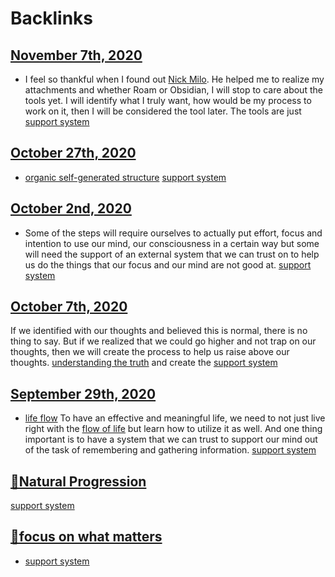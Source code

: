 
# Backlinks
## [November 7th, 2020](<November 7th, 2020.md>)
- I feel so thankful when I found out [Nick Milo](<Nick Milo.md>). He helped me to realize my attachments and whether Roam or Obsidian, I will stop to care about the tools yet. I will identify what I truly want, how would be my process to work on it, then I will be considered the tool later. The tools are just [support system](<support system.md>)

## [October 27th, 2020](<October 27th, 2020.md>)
- [organic self-generated structure](<organic self-generated structure.md>) [support system](<support system.md>)

## [October 2nd, 2020](<October 2nd, 2020.md>)
- Some of the steps will require ourselves to actually put effort, focus and intention to use our mind, our consciousness in a certain way but some will need the support of an external system that we can trust on to help us do the things that our focus and our mind are not good at. [support system](<support system.md>)

## [October 7th, 2020](<October 7th, 2020.md>)
If we identified with our thoughts and believed this is normal, there is no thing to say. But if we realized that we could go higher and not trap on our thoughts, then we will create the process to help us raise above our thoughts. [understanding the truth](<understanding the truth.md>) and create the [support system](<support system.md>)

## [September 29th, 2020](<September 29th, 2020.md>)
- [life flow](<life flow.md>) To have an effective and meaningful life, we need to not just live right with the [flow of life](<flow of life.md>) but learn how to utilize it as well. And one thing important is to have a system that we can trust to support our mind out of the task of remembering and gathering information. [support system](<support system.md>)

## [🌱Natural Progression](<🌱Natural Progression.md>)
[support system](<support system.md>)

## [🌱focus on what matters](<🌱focus on what matters.md>)
- [support system](<support system.md>)

